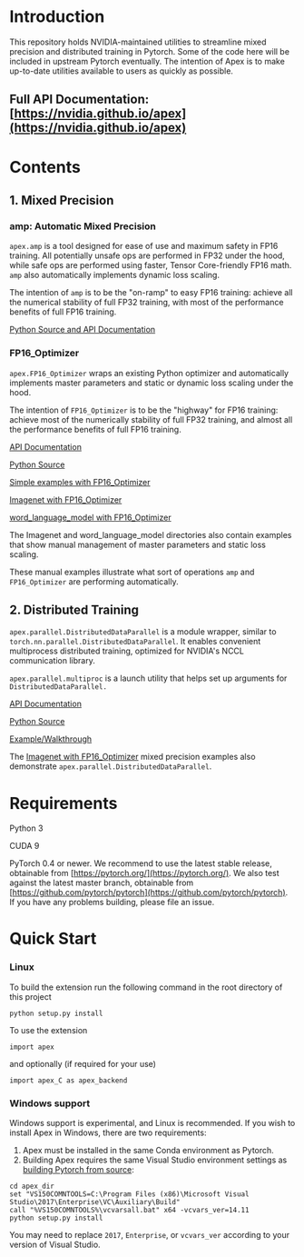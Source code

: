# Introduction

This repository holds NVIDIA-maintained utilities to streamline 
mixed precision and distributed training in Pytorch. 
Some of the code here will be included in upstream Pytorch eventually.
The intention of Apex is to make up-to-date utilities available to 
users as quickly as possible.

## Full API Documentation: [https://nvidia.github.io/apex](https://nvidia.github.io/apex)

# Contents

## 1. Mixed Precision 

### amp:  Automatic Mixed Precision

`apex.amp` is a tool designed for ease of use and maximum safety in FP16 training.  All potentially unsafe ops are performed in FP32 under the hood, while safe ops are performed using faster, Tensor Core-friendly FP16 math.  `amp` also automatically implements dynamic loss scaling. 

The intention of `amp` is to be the "on-ramp" to easy FP16 training: achieve all the numerical stability of full FP32 training, with most of the performance benefits of full FP16 training.

[Python Source and API Documentation](https://github.com/NVIDIA/apex/tree/master/apex/amp)

### FP16_Optimizer

`apex.FP16_Optimizer` wraps an existing Python optimizer and automatically implements master parameters and static or dynamic loss scaling under the hood.

The intention of `FP16_Optimizer` is to be the "highway" for FP16 training: achieve most of the numerically stability of full FP32 training, and almost all the performance benefits of full FP16 training.

[API Documentation](https://nvidia.github.io/apex/fp16_utils.html#automatic-management-of-master-params-loss-scaling)

[Python Source](https://github.com/NVIDIA/apex/tree/master/apex/fp16_utils)

[Simple examples with FP16_Optimizer](https://github.com/NVIDIA/apex/tree/master/examples/FP16_Optimizer_simple)

[Imagenet with FP16_Optimizer](https://github.com/NVIDIA/apex/tree/master/examples/imagenet)

[word_language_model with FP16_Optimizer](https://github.com/NVIDIA/apex/tree/master/examples/word_language_model)

The Imagenet and word_language_model directories also contain examples that show manual management of master parameters and static loss scaling.  

These manual examples illustrate what sort of operations `amp` and `FP16_Optimizer` are performing automatically.

## 2. Distributed Training

`apex.parallel.DistributedDataParallel` is a module wrapper, similar to 
`torch.nn.parallel.DistributedDataParallel`.  It enables convenient multiprocess distributed training,
optimized for NVIDIA's NCCL communication library.

`apex.parallel.multiproc` is a launch utility that helps set up arguments for `DistributedDataParallel.`

[API Documentation](https://nvidia.github.io/apex/parallel.html)

[Python Source](https://github.com/NVIDIA/apex/tree/master/apex/parallel)

[Example/Walkthrough](https://github.com/NVIDIA/apex/tree/master/examples/distributed)

The [Imagenet with FP16_Optimizer](https://github.com/NVIDIA/apex/tree/master/examples/imagenet) 
mixed precision examples also demonstrate `apex.parallel.DistributedDataParallel`.

# Requirements

Python 3

CUDA 9

PyTorch 0.4 or newer.  We recommend to use the latest stable release, obtainable from 
[https://pytorch.org/](https://pytorch.org/).  We also test against the latest master branch, obtainable from [https://github.com/pytorch/pytorch](https://github.com/pytorch/pytorch).  
If you have any problems building, please file an issue.



# Quick Start

### Linux
To build the extension run the following command in the root directory of this project
```
python setup.py install
```

To use the extension
```
import apex
```
and optionally (if required for your use)
```
import apex_C as apex_backend
```

### Windows support
Windows support is experimental, and Linux is recommended.  If you wish to install Apex in Windows, there are two requirements:
1.  Apex must be installed in the same Conda environment as Pytorch.
2.  Building Apex requires the same Visual Studio environment settings as [building Pytorch from source](https://github.com/pytorch/pytorch#install-pytorch):
```
cd apex_dir
set "VS150COMNTOOLS=C:\Program Files (x86)\Microsoft Visual Studio\2017\Enterprise\VC\Auxiliary\Build"
call "%VS150COMNTOOLS%\vcvarsall.bat" x64 -vcvars_ver=14.11
python setup.py install
```
You may need to replace `2017`, `Enterprise`, or `vcvars_ver` according to your version of Visual Studio.

<!--
reparametrization and RNN API under construction

Current version of apex contains:
3. Reparameterization function that allows you to recursively apply reparameterization to an entire module (including children modules).
4. An experimental and in development flexible RNN API.
-->


